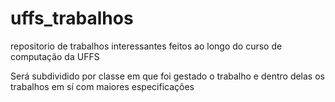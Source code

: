 # uffs_trabalhos
repositorio de trabalhos interessantes feitos ao longo do curso de computação da UFFS

Será subdividido por classe em que foi gestado o trabalho e dentro delas os trabalhos em sí com maiores especificações

